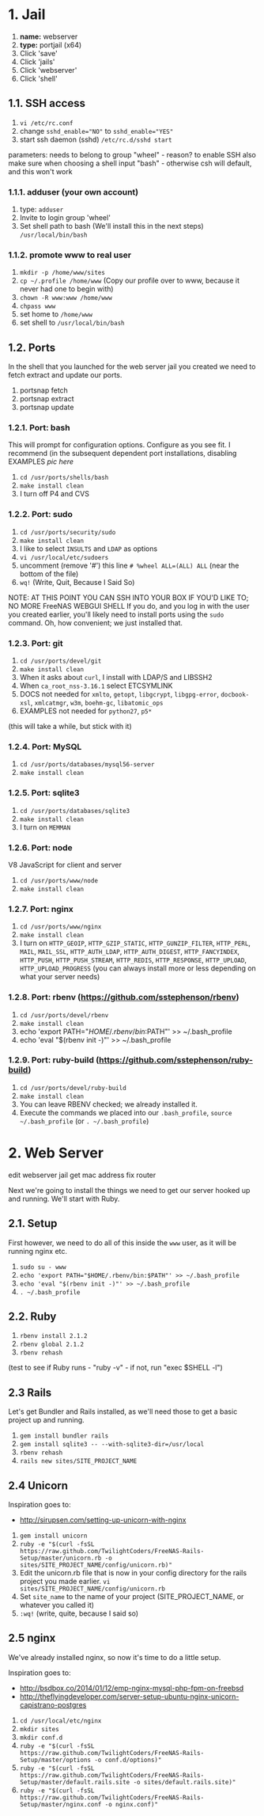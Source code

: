 # 1. Jail
1. **name:** webserver
2. **type:** portjail (x64)
3. Click 'save'
4. Click 'jails'
5. Click 'webserver'
6. Click 'shell'

## 1.1. SSH access

1. `vi /etc/rc.conf`
2. change `sshd_enable="NO"` to `sshd_enable="YES"`
3. start ssh daemon (sshd) `/etc/rc.d/sshd start`

parameters: needs to belong to group "wheel" - reason? to enable SSH
also make sure when choosing a shell input "bash" - otherwise csh will default, and this won't work

### 1.1.1. adduser (your own account)
1. type: `adduser`
2. Invite to login group 'wheel'
3. Set shell path to bash (We'll install this in the next steps) `/usr/local/bin/bash`

### 1.1.2. promote www to real user
1. `mkdir -p /home/www/sites`
2. `cp ~/.profile /home/www` (Copy our profile over to www, because it never had one to begin with)
3. `chown -R www:www /home/www`
4. `chpass www`
5. set home to `/home/www`
6. set shell to `/usr/local/bin/bash`

## 1.2. Ports
In the shell that you launched for the web server jail you created we need to fetch extract and update our ports.

1. portsnap fetch
1. portsnap extract
1. portsnap update

### 1.2.1. Port: bash
This will prompt for configuration options. Configure as you see fit. I recommend (in the subsequent dependent port installations, disabling EXAMPLES *pic here*

1. `cd /usr/ports/shells/bash`
2. `make install clean`
3. I turn off P4 and CVS

### 1.2.2. Port: sudo

1. `cd /usr/ports/security/sudo`
2. `make install clean`
3. I like to select `INSULTS` and `LDAP` as options
4. `vi /usr/local/etc/sudoers`
5. uncomment (remove '#') this line `# %wheel ALL=(ALL) ALL` (near the bottom of the file)
6. `wq!` (Write, Quit, Because I Said So)


NOTE: AT THIS POINT YOU CAN SSH INTO YOUR BOX IF YOU'D LIKE TO; NO MORE FreeNAS WEBGUI SHELL
If you do, and you log in with the user you created earlier, you'll likely need to install ports using the `sudo` command. Oh, how convenient; we just installed that.

### 1.2.3. Port: git

1. `cd /usr/ports/devel/git`
2. `make install clean`
3. When it asks about `curl`, I install with LDAP/S and LIBSSH2
4. When `ca_root_nss-3.16.1` select ETCSYMLINK
5. DOCS not needed for `xmlto`, `getopt`, `libgcrypt`, `libgpg-error`, `docbook-xsl`, `xmlcatmgr`, `w3m`, `boehm-gc`, `libatomic_ops`
6. EXAMPLES not needed for `python27`, `p5*`

(this will take a while, but stick with it)


### 1.2.4. Port: MySQL

1. `cd /usr/ports/databases/mysql56-server`
2. `make install clean`


### 1.2.5. Port: sqlite3

1. `cd /usr/ports/databases/sqlite3`
2. `make install clean`
3. I turn on `MEMMAN`


### 1.2.6. Port: node
V8 JavaScript for client and server

1. `cd /usr/ports/www/node`
2. `make install clean`


### 1.2.7. Port: nginx

1. `cd /usr/ports/www/nginx`
2. `make install clean`
3. I turn on `HTTP_GEOIP`, `HTTP_GZIP_STATIC`, `HTTP_GUNZIP_FILTER`, `HTTP_PERL`, `MAIL`, `MAIL_SSL`, `HTTP_AUTH_LDAP`, `HTTP_AUTH_DIGEST`, `HTTP_FANCYINDEX`, `HTTP_PUSH`, `HTTP_PUSH_STREAM`, `HTTP_REDIS`, `HTTP_RESPONSE`, `HTTP_UPLOAD`, `HTTP_UPLOAD_PROGRESS` (you can always install more or less depending on what your server needs)

### 1.2.8. Port: rbenv (https://github.com/sstephenson/rbenv)

1. `cd /usr/ports/devel/rbenv`
2. `make install clean`
3. echo 'export PATH="$HOME/.rbenv/bin:$PATH"' >> ~/.bash_profile
4. echo 'eval "$(rbenv init -)"' >> ~/.bash_profile

### 1.2.9. Port: ruby-build (https://github.com/sstephenson/ruby-build)

1. `cd /usr/ports/devel/ruby-build`
2. `make install clean`
3. You can leave RBENV checked; we already installed it.
4. Execute the commands we placed into our `.bash_profile`, `source ~/.bash_profile` (or `. ~/.bash_profile`)

# 2. Web Server

edit webserver jail get mac address fix router


Next we're going to install the things we need to get our server hooked up and running. We'll start with Ruby.

## 2.1. Setup
First however, we need to do all of this inside the `www` user, as it will be running nginx etc.

1. `sudo su - www`
2. `echo 'export PATH="$HOME/.rbenv/bin:$PATH"' >> ~/.bash_profile`
3. `echo 'eval "$(rbenv init -)"' >> ~/.bash_profile`
4. `. ~/.bash_profile`

## 2.2. Ruby

1. `rbenv install 2.1.2`
2. `rbenv global 2.1.2`
3. `rbenv rehash`

(test to see if Ruby runs - "ruby -v" - if not, run "exec $SHELL -l")

## 2.3 Rails
Let's get Bundler and Rails installed, as we'll need those to get a basic project up and running.

1. `gem install bundler rails`
2. `gem install sqlite3 -- --with-sqlite3-dir=/usr/local`
3. `rbenv rehash`
4. `rails new sites/SITE_PROJECT_NAME`

## 2.4 Unicorn
Inspiration goes to:
* http://sirupsen.com/setting-up-unicorn-with-nginx


1. `gem install unicorn`
2. `ruby -e "$(curl -fsSL https://raw.github.com/TwilightCoders/FreeNAS-Rails-Setup/master/unicorn.rb -o sites/SITE_PROJECT_NAME/config/unicorn.rb)"`
3. Edit the unicorn.rb file that is now in your config directory for the rails project you made earlier. `vi sites/SITE_PROJECT_NAME/config/unicorn.rb`
4. Set `site_name` to the name of your project (SITE_PROJECT_NAME, or whatever you called it)
5. `:wq!` (write, quite, because I said so)


## 2.5 nginx
We've already installed nginx, so now it's time to do a little setup.

Inspiration goes to:
* http://bsdbox.co/2014/01/12/emp-nginx-mysql-php-fpm-on-freebsd
* http://theflyingdeveloper.com/server-setup-ubuntu-nginx-unicorn-capistrano-postgres

1. `cd /usr/local/etc/nginx`
2. `mkdir sites`
3. `mkdir conf.d`
4. `ruby -e "$(curl -fsSL https://raw.github.com/TwilightCoders/FreeNAS-Rails-Setup/master/options -o conf.d/options)"`
5. `ruby -e "$(curl -fsSL https://raw.github.com/TwilightCoders/FreeNAS-Rails-Setup/master/default.rails.site -o sites/default.rails.site)"`
6. `ruby -e "$(curl -fsSL https://raw.github.com/TwilightCoders/FreeNAS-Rails-Setup/master/nginx.conf -o nginx.conf)"`

